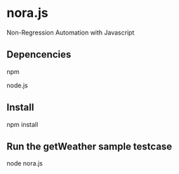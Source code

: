 nora.js
=======

Non-Regression Automation with Javascript

## Depencencies
npm

node.js

## Install
npm install

## Run the getWeather sample testcase
node nora.js
